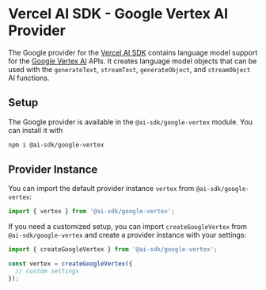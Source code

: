 # Vercel AI SDK - Google Vertex AI Provider

The Google provider for the [Vercel AI SDK](https://sdk.vercel.ai/docs) contains language model support for the [Google Vertex AI](https://cloud.google.com/vertex-ai) APIs.
It creates language model objects that can be used with the `generateText`, `streamText`, `generateObject`, and `streamObject` AI functions.

## Setup

The Google provider is available in the `@ai-sdk/google-vertex` module. You can install it with

```bash
npm i @ai-sdk/google-vertex
```

## Provider Instance

You can import the default provider instance `vertex` from `@ai-sdk/google-vertex`:

```ts
import { vertex } from '@ai-sdk/google-vertex';
```

If you need a customized setup, you can import `createGoogleVertex` from `@ai-sdk/google-vertex` and create a provider instance with your settings:

```ts
import { createGoogleVertex } from '@ai-sdk/google-vertex';

const vertex = createGoogleVertex({
  // custom settings
});
```
